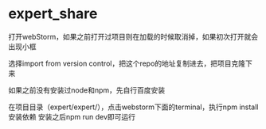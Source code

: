# expert_share
打开webStorm，如果之前打开过项目则在加载的时候取消掉，如果初次打开就会出现小框

选择import from version control，把这个repo的地址复制进去，把项目克隆下来

如果之前没有安装过node和npm，先自行百度安装

在项目目录（expert/expert/），点击webstorm下面的terminal，执行npm install安装依赖
安装之后npm run dev即可运行
